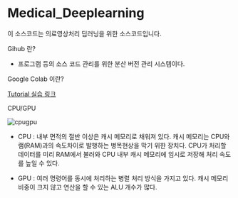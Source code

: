 # Medical_Deeplearning

이 소스코드는 의료영상처리 딥러닝을 위한 소스코드입니다.

Gihub 란?
* 프로그램 등의 소스 코드 관리를 위한 분산 버전 관리 시스템이다.

Google Colab 이란?

[Tutorial 실습 링크](https://colab.research.google.com/github/Yonsei-MILab/Medical_Deeplearning/blob/master/CNN_VGG(Cifar10).ipynb)

CPU/GPU

![cpugpu](https://user-images.githubusercontent.com/35986429/61581719-c3184780-ab5c-11e9-8d98-ffaa6e526e01.JPG)

* CPU : 내부 면적의 절반 이상은 캐시 메모리로 채워져 있다. 캐시 메모리는 CPU와 램(RAM)과의 속도차이로 발행하는 병목현상을 막기 위한 장치다. CPU가 처리할 데이터를 미리 RAM에서 불러와 CPU 내부 캐시 메모리에 임시로 저장해 처리 속도를 높일 수 있다.

* GPU :  여러 명령어를 동시에 처리하는 병렬 처리 방식을 가지고 있다. 캐시 메모리 비중이 크지 않고 연산을 할 수 있는 ALU 개수가 많다.
